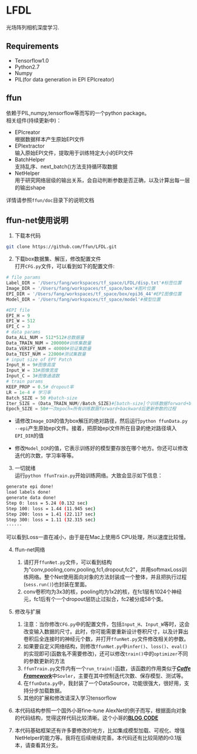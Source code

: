 # LFDL  
光场阵列相机深度学习.

## Requirements  
- Tensorflow1.0  
- Python2.7  
- Numpy  
- PIL(for data generation in EPI EPIcreator)

## ffun  
依赖于PIL,numpy,tensorflow等而写的一个python package。  
相关组件(持续更新中)：  
- EPIcreator  
根据数据样本产生原始EPI文件  
- EPIextractor  
输入原始EPI文件，提取用于训练特定大小的EPI文件  
- BatchHelper  
支持乱序、next_batch()方法支持循环取数据  
- NetHelper  
用于研究网络层级的输出关系，会自动判断参数是否正确，以及计算出每一层的输出shape

详情请参照`ffun/doc`目录下的说明文档

## ffun-net使用说明  
1. 下载本代码  
```bash
git clone https://github.com/ffun/LFDL.git
```  
2. 下载box数据集、解压，修改配置文件  
打开`CFG.py`文件，可以看到如下的配置文件:

```python
# file params
Label_DIR = '/Users/fang/workspaces/tf_space/LFDL/disp.txt'#标签位置
Image_DIR = '/Users/fang/workspaces/tf_space/box'#图片位置
EPI_DIR = '/Users/fang/workspaces/tf_space/box/epi36_44'#EPI图像位置
Model_DIR = '/Users/fang/workspaces/tf_space/model'#模型位置

#EPI file
EPI_H = 9
EPI_W = 512
EPI_C = 3
# data params
Data_ALL_NUM = 512*512#总数据量
Data_TRAIN_NUM = 200000#训练集数量
Data_VERIFY_NUM = 40000#验证集数量
Data_TEST_NUM = 22000#测试集数量
# input size of EPT Patch
Input_H = 9#图像高度
Input_W = 33#图像宽度
Input_C = 3#图像通道数
# train params
KEEP_PROP = 0.5# dropout率
LR = 1e-4 # 学习率
Batch_SIZE = 50 #batch-size
Iter_SIZE = (Data_TRAIN_NUM//Batch_SIZE)#[batch-size]个训练数据forward+backward后更新参数过程
Epoch_SIZE = 50#一次epoch=所有训练数据forward+backward后更新参数的过程
```

- 请修改`Image_DIR`的值为box解压的绝对路径，然后运行`python ffunData.py --epi`产生原始epi文件。接着，把原始epi文件所在目录的绝对路径填入`EPI_DIR`的值  

- 修改`Model_DIR`的值，它表示训练好的模型要存放在哪个地方。你还可以修改迭代的次数，学习率等等。  

3. 一切就绪  
运行`python ffunTrain.py`开始训练网络。大致会显示如下信息：

```bash
generate epi done!
load labels done!
generate data done!
Step 0: loss = 5.24 (0.132 sec)
Step 100: loss = 1.44 (11.945 sec)
Step 200: loss = 1.41 (22.117 sec)
Step 300: loss = 1.11 (32.315 sec)
······
```

可以看到Loss一直在减小，由于是在Mac上使用i5 CPU处理，所以速度比较慢。  

4. ffun-net网络  
    1. 请打开`ffunNet.py`文件，可以看到结构为"conv,pooling,conv,pooling,fc1,dropout,fc2"，并用softmaxLoss训练网络。整个Net使用面向对象的方法封装成一个整体，并且把执行过程(`sess.run()`)也封装在里面。
    2. conv卷积均为3x3的核，pooling均为1x2的核，在fc1层有1024个神经元，fc1后有个一个dropout层防止过拟合，fc2被分成58个类。

5. 修改与扩展  
    1. 注意：当你修改`CFG.py`中的配置文件，包括`Input_H`、`Input_W`等时，这会改变输入数据的尺寸。此时，你可能需要重新设计卷积尺寸，以及计算出卷积后全连接时的神经元个数，并打开`ffunNet.py`文件修改相关的参数。  
    2. 如果要自定义网络结构，则修改`ffunNet.py`中`infer()`、`loss()`、`eval()`的实现即可(函数名不需要修改)，还可以修改`train()`中的`optimizer`不同的参数更新的方法  
    3. `ffunTrain.py`文件内有一个`run_train()`函数，该函数的作用类似于[***Caffe Framework***][caffe-link]中`Sovler`，主要在其中控制迭代次数、保存模型、测试等。
    4. 在`ffunData.py`中，我封装了一个DataSource，功能很强大，很好用，支持分步加载数据。
    5. 其他的扩展和修改请深入学习tensorflow  

6. 本代码结构参照一个国外小哥fine-tune AlexNet的例子而写，根据面向对象的代码结构，觉得这样代码比较清晰。这个小哥的[**BLOG**][Blog],[**CODE**][CODE]

7. 本代码基础框架还有许多要修改的地方，比如集成模型加载、可视化、增强NetHelper的能力等。我将在后续继续完善。本代码还有比较简陋的r0.1版本，请查看其分支。


[caffe-link]:http://caffe.berkeleyvision.org/
[Blog]:http://kratzert.github.io/2017/02/24/finetuning-alexnet-with-tensorflow.html?utm_source=tuicool&utm_medium=referral
[CODE]:https://github.com/kratzert/finetune_alexnet_with_tensorflow
